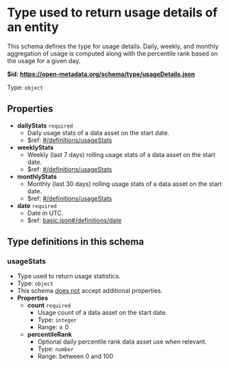 # Type used to return usage details of an entity

This schema defines the type for usage details. Daily, weekly, and monthly aggregation of usage is computed along with the percentile rank based on the usage for a given day.

<b id="https/open-metadata.org/schema/type/usagedetails.json">&#36;id: https://open-metadata.org/schema/type/usageDetails.json</b>

Type: `object`

## Properties
 - **dailyStats** `required`
	 - Daily usage stats of a data asset on the start date.
	 - &#36;ref: [#/definitions/usageStats](#usagestats)
 - **weeklyStats**
	 - Weekly (last 7 days) rolling usage stats of a data asset on the start date.
	 - &#36;ref: [#/definitions/usageStats](#usagestats)
 - **monthlyStats**
	 - Monthly (last 30 days) rolling usage stats of a data asset on the start date.
	 - &#36;ref: [#/definitions/usageStats](#usagestats)
 - **date** `required`
	 - Date in UTC.
	 - &#36;ref: [basic.json#/definitions/date](basic.md#date)


## Type definitions in this schema
### usageStats

 - Type used to return usage statistics.
 - Type: `object`
 - This schema <u>does not</u> accept additional properties.
 - **Properties**
	 - **count** `required`
		 - Usage count of a data asset on the start date.
		 - Type: `integer`
		 - Range:  &ge; 0
	 - **percentileRank**
		 - Optional daily percentile rank data asset use when relevant.
		 - Type: `number`
		 - Range: between 0 and 100


